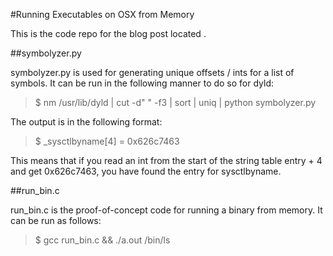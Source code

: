 #Running Executables on OSX from Memory

This is the code repo for the blog post located <here>.

##symbolyzer.py

symbolyzer.py is used for generating unique offsets / ints for a list of symbols.  It can be run in the following manner to do so for dyld: 

> $ nm /usr/lib/dyld | cut -d" " -f3 | sort | uniq | python symbolyzer.py

The output is in the following format: 

> $ _sysctlbyname[4] = 0x626c7463

This means that if you read an int from the start of the string table entry + 4 and get 0x626c7463, you have found the entry for sysctlbyname.

##run_bin.c

run_bin.c is the proof-of-concept code for running a binary from memory.  It can be run as follows:

> $ gcc run_bin.c && ./a.out /bin/ls

